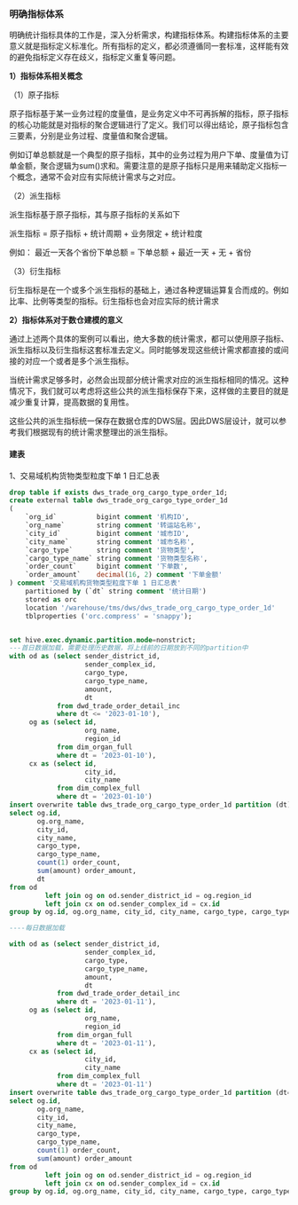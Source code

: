 ### 明确指标体系

明确统计指标具体的工作是，深入分析需求，构建指标体系。构建指标体系的主要意义就是指标定义标准化。所有指标的定义，都必须遵循同一套标准，这样能有效的避免指标定义存在歧义，指标定义重复等问题。

**1）指标体系相关概念**

（1）原子指标

原子指标基于某一业务过程的度量值，是业务定义中不可再拆解的指标，原子指标的核心功能就是对指标的聚合逻辑进行了定义。我们可以得出结论，原子指标包含三要素，分别是业务过程、度量值和聚合逻辑。

例如订单总额就是一个典型的原子指标，其中的业务过程为用户下单、度量值为订单金额，聚合逻辑为sum()求和。需要注意的是原子指标只是用来辅助定义指标一个概念，通常不会对应有实际统计需求与之对应。

（2）派生指标

派生指标基于原子指标，其与原子指标的关系如下

派生指标 = 原子指标 + 统计周期 + 业务限定 + 统计粒度

例如： 最近一天各个省份下单总额 = 下单总额 + 最近一天 + 无 + 省份

（3）衍生指标

衍生指标是在一个或多个派生指标的基础上，通过各种逻辑运算复合而成的。例如比率、比例等类型的指标。衍生指标也会对应实际的统计需求

**2）指标体系对于数仓建模的意义**

通过上述两个具体的案例可以看出，绝大多数的统计需求，都可以使用原子指标、派生指标以及衍生指标这套标准去定义。同时能够发现这些统计需求都直接的或间接的对应一个或者是多个派生指标。

当统计需求足够多时，必然会出现部分统计需求对应的派生指标相同的情况。这种情况下，我们就可以考虑将这些公共的派生指标保存下来，这样做的主要目的就是减少重复计算，提高数据的复用性。

这些公共的派生指标统一保存在数据仓库的DWS层。因此DWS层设计，就可以参考我们根据现有的统计需求整理出的派生指标。

#### 建表

1、交易域机构货物类型粒度下单 1 日汇总表

```sql
drop table if exists dws_trade_org_cargo_type_order_1d;
create external table dws_trade_org_cargo_type_order_1d
(
    `org_id`          bigint comment '机构ID',
    `org_name`        string comment '转运站名称',
    `city_id`         bigint comment '城市ID',
    `city_name`       string comment '城市名称',
    `cargo_type`      string comment '货物类型',
    `cargo_type_name` string comment '货物类型名称',
    `order_count`     bigint comment '下单数',
    `order_amount`    decimal(16, 2) comment '下单金额'
) comment '交易域机构货物类型粒度下单 1 日汇总表'
    partitioned by (`dt` string comment '统计日期')
    stored as orc
    location '/warehouse/tms/dws/dws_trade_org_cargo_type_order_1d'
    tblproperties ('orc.compress' = 'snappy');


set hive.exec.dynamic.partition.mode=nonstrict;
---首日数据加载，需要处理历史数据，将上线前的日期放到不同的partition中
with od as (select sender_district_id,
                   sender_complex_id,
                   cargo_type,
                   cargo_type_name,
                   amount,
                   dt
            from dwd_trade_order_detail_inc
            where dt <= '2023-01-10'),
     og as (select id,
                   org_name,
                   region_id
            from dim_organ_full
            where dt = '2023-01-10'),
     cx as (select id,
                   city_id,
                   city_name
            from dim_complex_full
            where dt = '2023-01-10')
insert overwrite table dws_trade_org_cargo_type_order_1d partition (dt)
select og.id,
       og.org_name,
       city_id,
       city_name,
       cargo_type,
       cargo_type_name,
       count(1) order_count,
       sum(amount) order_amount,
       dt
from od
         left join og on od.sender_district_id = og.region_id
         left join cx on od.sender_complex_id = cx.id
group by og.id, og.org_name, city_id, city_name, cargo_type, cargo_type_name, dt;

----每日数据加载

with od as (select sender_district_id,
                   sender_complex_id,
                   cargo_type,
                   cargo_type_name,
                   amount,
                   dt
            from dwd_trade_order_detail_inc
            where dt = '2023-01-11'),
     og as (select id,
                   org_name,
                   region_id
            from dim_organ_full
            where dt = '2023-01-11'),
     cx as (select id,
                   city_id,
                   city_name
            from dim_complex_full
            where dt = '2023-01-11')
insert overwrite table dws_trade_org_cargo_type_order_1d partition (dt='2023-01-11')
select og.id,
       og.org_name,
       city_id,
       city_name,
       cargo_type,
       cargo_type_name,
       count(1) order_count,
       sum(amount) order_amount
from od
         left join og on od.sender_district_id = og.region_id
         left join cx on od.sender_complex_id = cx.id
group by og.id, og.org_name, city_id, city_name, cargo_type, cargo_type_name, dt;


```

